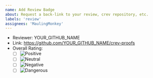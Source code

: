 ```yaml
---
name: Add Review Badge
about: Request a back-link to your review, crev repository, etc.
labels: 'review'
assignees: 'MaulingMonkey'
---
```


<!-- Reviewed my crate?  Sweet!  Consider recording your review in https://github.com/crev-dev/cargo-crev/ if you haven't already. -->

* Reviewer:  YOUR_GITHUB_NAME
* Link:      https://github.com/YOUR_GITHUB_NAME/crev-proofs
* Overall Rating:
    * [ ] ![Positive]
    * [ ] ![Neutral]
    * [ ] ![Negative]
    * [ ] ![Dangerous]

<!--
    Don't delete these, even if unused, I might need 'em.
    [![crev](https://img.shields.io/badge/crev-🔍-blue)](https://github.com/crev-dev/cargo-crev/tree/master/cargo-crev)
-->

[crev]:         https://github.com/crev-dev/cargo-crev
[Positive]:     https://img.shields.io/badge/MY_GITHUB_NAME-✓-green
[Neutral]:      https://img.shields.io/badge/MY_GITHUB_NAME-=-grey
[Negative]:     https://img.shields.io/badge/MY_GITHUB_NAME-✗-yellow
[Dangerous]:    https://img.shields.io/badge/MY_GITHUB_NAME-✗-red
